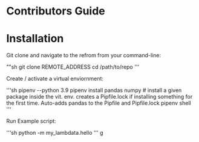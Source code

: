 # Contributors Guide

# Installation

Git clone and navigate to the refrom from your command-line:

""sh
git clone REMOTE_ADDRESS
cd /path/to/repo
'''

Create / activate a virtual enviornment:

'''sh
pipenv --python 3.9
pipenv install pandas numpy # install a given package inside the vit. env.
creates a Pipfile.lock if installing something for the first time.
Auto-adds pandas to the Pipfile and Pipfile.lock
pipenv shell
'''

Run Example script:

'''sh
python -m my_lambdata.hello
'''
g

